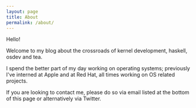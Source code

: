 ```yaml
---
layout: page
title: About
permalink: /about/
---
```


Hello!

Welcome to my blog about the crossroads of kernel development, haskell, osdev
and tea.

I spend the better part of my day working on operating systems; previously I've
interned at Apple and at Red Hat, all times working on OS related projects.

If you are looking to contact me, please do so via email listed at the bottom
of this page or alternatively via Twitter.

